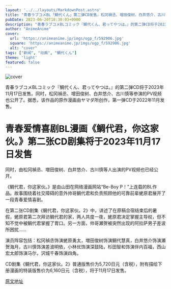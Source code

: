 ```yaml
---
layout: '../../layouts/MarkdownPost.astro'
title: "青春ラブコメBL「鯛代くん」第二弹CD发售，松冈禎丞、增田俊树、白井悠介、古川慎等参演PV公开"
pubDate: 2023-06-20T18:30:03+0900
description: "青春ラブコメBLコミック『鯛代くん、君ってやつは。』的第二弹CD将于2023年11月17日发售。同时，松冈禎丞、增田俊树、白井悠介、古川慎等参演的PV视频也公开了。"
author: "AnimeAnime"
cover:
  url: 'https://animeanime.jp/imgs/ogp_f/592906.jpg'
  square: 'https://animeanime.jp/imgs/ogp_f/592906.jpg'
  alt: "cover"
tags: ["新闻", "动画", "鯛代くん"]
theme: 'light'
featured: false
---
```


![cover](https://animeanime.jp/imgs/ogp_f/592906.jpg)

青春ラブコメBLコミック『鯛代くん、君ってやつは。』的第二弹CD将于2023年11月17日发售。同时，松冈禎丞、增田俊树、白井悠介、古川慎等参演的PV视频也公开了。据悉，该作品的原作漫画由ヤマダ所创作，第一弹CD于2022年11月发售。

# 青春爱情喜剧BL漫画《鲷代君，你这家伙。》第二张CD剧集将于2023年11月17日发售

同时，由松冈禎丞、増田俊树、白井悠介、古川慎等人出演的PV视频也已经公开。

《鲷代君，你这家伙。》是由山田在网络漫画网站“Be-Boy P！”上连载的BL作品。故事围绕着社交障碍的意外帅哥鲷代君和负责照顾他的可靠前辈蛯原君展开了一段青春爱情喜剧。

在第二张CD剧集《鲷代君，你这家伙。2》中，讲述了在原稿合宿结束后的暑假，蛯原君第二次拜访鲷代君的家，两人共度一夜，蛯原君决定掌握主导权，但不知不觉中被鲷代君掌握了胃口。另一方面，帅哥瀬贺被突然出现的阿拉萨男子差波所困扰......

演员阵容包括：松冈禎丞饰演蛯原勇太，増田俊树饰演鲷代慧真，白井悠介饰演瀬贺海月，古川慎饰演差波明依，小林优饰演深鼓陆，杉田智和饰演伴内百福，西山宏太郎饰演马尔，沢城千春饰演四角。

CD剧集《鲷代君，你这家伙。2》普通版售价为5,720日元（含税），附有描绘下册漫画的特装版售价为6,160日元（含税），将于11月17日发售。

  [原文地址](https://animeanime.jp/article/2023/06/20/78059.html)